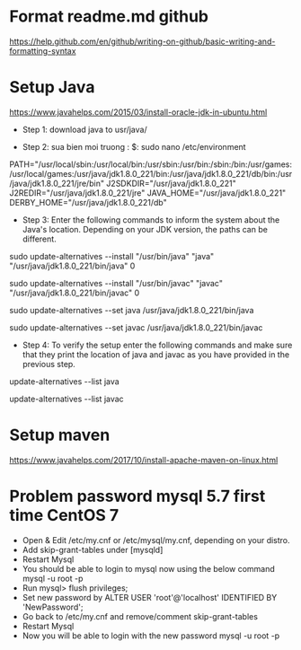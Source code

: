# Format readme.md github
https://help.github.com/en/github/writing-on-github/basic-writing-and-formatting-syntax
# Setup Java
https://www.javahelps.com/2015/03/install-oracle-jdk-in-ubuntu.html

* Step 1: download java to usr/java/

* Step 2: sua bien moi truong : 
$: sudo nano /etc/environment

PATH="/usr/local/sbin:/usr/local/bin:/usr/sbin:/usr/bin:/sbin:/bin:/usr/games:/usr/local/games:/usr/java/jdk1.8.0_221/bin:/usr/java/jdk1.8.0_221/db/bin:/usr/java/jdk1.8.0_221/jre/bin"
J2SDKDIR="/usr/java/jdk1.8.0_221"
J2REDIR="/usr/java/jdk1.8.0_221/jre"
JAVA_HOME="/usr/java/jdk1.8.0_221"
DERBY_HOME="/usr/java/jdk1.8.0_221/db"

* Step 3: Enter the following commands to inform the system about the Java's location. Depending on your JDK version, the paths can be different.

sudo update-alternatives --install "/usr/bin/java" "java" "/usr/java/jdk1.8.0_221/bin/java" 0

sudo update-alternatives --install "/usr/bin/javac" "javac" "/usr/java/jdk1.8.0_221/bin/javac" 0

sudo update-alternatives --set java /usr/java/jdk1.8.0_221/bin/java

sudo update-alternatives --set javac /usr/java/jdk1.8.0_221/bin/javac

* Step 4: To verify the setup enter the following commands and make sure that they print the location of java and javac as you have provided in the previous step.

update-alternatives --list java

update-alternatives --list javac

# Setup maven
https://www.javahelps.com/2017/10/install-apache-maven-on-linux.html

# Problem password mysql 5.7 first time CentOS 7
* Open & Edit /etc/my.cnf or /etc/mysql/my.cnf, depending on your distro.
* Add skip-grant-tables under [mysqld]
* Restart Mysql
* You should be able to login to mysql now using the below command mysql -u root -p
* Run mysql> flush privileges;
* Set new password by ALTER USER 'root'@'localhost' IDENTIFIED BY 'NewPassword';
* Go back to /etc/my.cnf and remove/comment skip-grant-tables
* Restart Mysql
* Now you will be able to login with the new password mysql -u root -p

